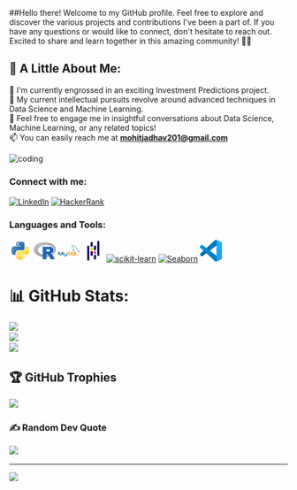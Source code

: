 ##Hello there! Welcome to my GitHub profile. Feel free to explore and discover the various projects and contributions I've been a part of. If you have any questions or would like to connect, don't hesitate to reach out. Excited to share and learn together in this amazing community! 👋🌟

## 💫 A Little About Me:
🔭 I'm currently engrossed in an exciting Investment Predictions project.<br>🌱 My current intellectual pursuits revolve around advanced techniques in Data Science and Machine Learning.<br>💬 Feel free to engage me in insightful conversations about Data Science, Machine Learning, or any related topics!<br>📫 You can easily reach me at **mohitjadhav201@gmail.com**

<img align="center" alt="coding" width="400" src="https://user-images.githubusercontent.com/55389276/140866485-8fb1c876-9a8f-4d6a-98dc-08c4981eaf70.gif">
<h3 align="left">Connect with me:</h3>
<p align="left">
  <a href="https://www.linkedin.com/in/mohit-jadhav-9a619517a" target="_blank"><img align="center" src="https://raw.githubusercontent.com/rahuldkjain/github-profile-readme-generator/master/src/images/icons/Social/linked-in-alt.svg" alt="LinkedIn" height="30" width="40" /></a>
  <a href="https://www.hackerrank.com/mohitjadhav201?hr_r=1" target="_blank"><img align="center" src="https://raw.githubusercontent.com/rahuldkjain/github-profile-readme-generator/master/src/images/icons/Social/hackerrank.svg" alt="HackerRank" height="30" width="40" /></a>
</p>


<h3 align="left">Languages and Tools:</h3>
<p align="left">
  <a href="https://www.python.org" target="_blank" rel="noreferrer"><img src="https://raw.githubusercontent.com/devicons/devicon/master/icons/python/python-original.svg" alt="Python" width="40" height="40" /></a>
   <a href="https://www.r-project.org/" target="_blank" rel="noreferrer"><img src="https://raw.githubusercontent.com/devicons/devicon/master/icons/r/r-original.svg" alt="R" width="40" height="40" /></a>
  <a href="https://www.mysql.com/" target="_blank" rel="noreferrer"><img src="https://raw.githubusercontent.com/devicons/devicon/master/icons/mysql/mysql-original-wordmark.svg" alt="MySQL" width="40" height="40" /></a>
  <a href="https://pandas.pydata.org/" target="_blank" rel="noreferrer"><img src="https://raw.githubusercontent.com/devicons/devicon/2ae2a900d2f041da66e950e4d48052658d850630/icons/pandas/pandas-original.svg" alt="Pandas" width="40" height="40" /></a>
  <a href="https://scikit-learn.org/" target="_blank" rel="noreferrer"><img src="https://upload.wikimedia.org/wikipedia/commons/0/05/Scikit_learn_logo_small.svg" alt="scikit-learn" width="40" height="40" /></a>
  <a href="https://seaborn.pydata.org/" target="_blank" rel="noreferrer"><img src="https://seaborn.pydata.org/_images/logo-mark-lightbg.svg" alt="Seaborn" width="40" height="40" /></a>
  <a href="https://code.visualstudio.com/" target="_blank" rel="noreferrer"><img src="https://raw.githubusercontent.com/devicons/devicon/master/icons/vscode/vscode-original.svg" alt="Visual Studio Code" width="40" height="40" /></a>
</p>


# 📊 GitHub Stats:
![](https://github-readme-stats.vercel.app/api?username=mohitjadhav201&theme=city_light&hide_border=false&include_all_commits=true&count_private=true&hide=most_used_language)<br/>
![](https://github-readme-streak-stats.herokuapp.com/?user=mohitjadhav201&theme=city_light&hide_border=false)<br/>
![](https://github-readme-stats.vercel.app/api/top-langs/?username=mohitjadhav201&theme=city_light&hide_border=false&include_all_commits=true&count_private=true&layout=compact)

## 🏆 GitHub Trophies
![](https://github-profile-trophy.vercel.app/?username=mohitjadhav201&theme=flat&no-frame=false&no-bg=false&margin-w=4)

### ✍️ Random Dev Quote
![](https://quotes-github-readme.vercel.app/api?type=horizontal&theme=gruvbox)

---
[![](https://visitcount.itsvg.in/api?id=mohitjadhav201&icon=0&color=12)](https://visitcount.itsvg.in)

<!-- Proudly created with GPRM ( https://gprm.itsvg.in ) -->
